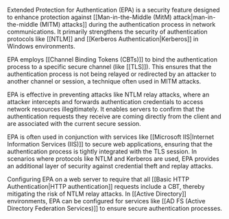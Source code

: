 Extended Protection for Authentication (EPA) is a security feature designed to enhance protection against [[Man-in-the-Middle (MitM) attack|man-in-the-middle (MITM) attacks]] during the authentication process in network communications. It primarily strengthens the security of authentication protocols like [[NTLM]] and [[Kerberos Authentication|Kerberos]] in Windows environments.

EPA employs [[Channel Binding Tokens (CBTs)]] to bind the authentication process to a specific secure channel (like [[TLS]]). This ensures that the authentication process is not being relayed or redirected by an attacker to another channel or session, a technique often used in MITM attacks.

EPA is effective in preventing attacks like NTLM relay attacks, where an attacker intercepts and forwards authentication credentials to access network resources illegitimately. It enables servers to confirm that the authentication requests they receive are coming directly from the client and are associated with the current secure session.

EPA is often used in conjunction with services like [[Microsoft IIS|Internet Information Services (IIS)]] to secure web applications, ensuring that the authentication process is tightly integrated with the TLS session. In scenarios where protocols like NTLM and Kerberos are used, EPA provides an additional layer of security against credential theft and replay attacks.

Configuring EPA on a web server to require that all [[Basic HTTP Authentication|HTTP authentication]] requests include a CBT, thereby mitigating the risk of NTLM relay attacks. In [[Active Directory]] environments, EPA can be configured for services like [[AD FS (Active Directory Federation Services)]] to ensure secure authentication processes.
